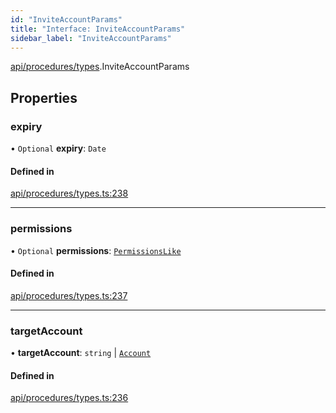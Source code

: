 ```yaml
---
id: "InviteAccountParams"
title: "Interface: InviteAccountParams"
sidebar_label: "InviteAccountParams"
---
```


[api/procedures/types](../../../../../modules/API/Procedures/Types/Types.md).InviteAccountParams

## Properties

### expiry

• `Optional` **expiry**: `Date`

#### Defined in

[api/procedures/types.ts:238](https://github.com/PolymeshAssociation/polymesh-sdk/blob/95e180d2/src/api/procedures/types.ts#L238)

___

### permissions

• `Optional` **permissions**: [`PermissionsLike`](../../../../../modules/Types/Types.md#permissionslike)

#### Defined in

[api/procedures/types.ts:237](https://github.com/PolymeshAssociation/polymesh-sdk/blob/95e180d2/src/api/procedures/types.ts#L237)

___

### targetAccount

• **targetAccount**: `string` \| [`Account`](../../../../../classes/API/Entities/Account/Account.md)

#### Defined in

[api/procedures/types.ts:236](https://github.com/PolymeshAssociation/polymesh-sdk/blob/95e180d2/src/api/procedures/types.ts#L236)
